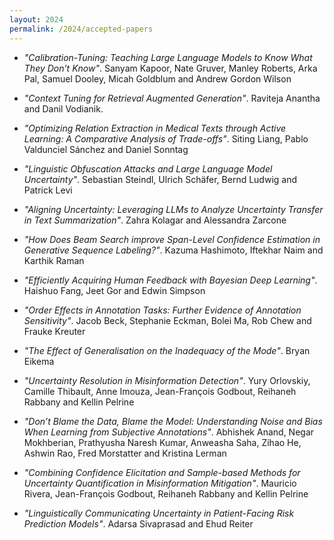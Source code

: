 ```yaml
---
layout: 2024
permalink: /2024/accepted-papers
---
```

<!-- # Program of the First Workshop on Uncertainty-Aware NLP @EACL 2024 -->
<!-- / [HOME](/) / [CALL FOR PAPERS](/#call-for-papers) / ACCEPTED PAPERS / [PROGRAM COMMITTEE](https://uncertainlp.github.io/#program-committee) / [PROGRAM](/#program) / [CONTACT](https://uncertainlp.github.io/#contact) / -->
 
* *"Calibration-Tuning: Teaching Large Language Models to Know What They Don’t Know"*. Sanyam Kapoor, Nate Gruver, Manley Roberts, Arka Pal, Samuel Dooley, Micah Goldblum and Andrew Gordon Wilson

* *"Context Tuning for Retrieval Augmented Generation"*. Raviteja Anantha and Danil Vodianik.

* *"Optimizing Relation Extraction in Medical Texts through Active Learning: A Comparative Analysis of Trade-offs"*. Siting Liang, Pablo Valdunciel Sánchez and Daniel Sonntag

* *"Linguistic Obfuscation Attacks and Large Language Model Uncertainty"*. Sebastian Steindl, Ulrich Schäfer, Bernd Ludwig and Patrick Levi

* *"Aligning Uncertainty: Leveraging LLMs to Analyze Uncertainty Transfer in Text Summarization"*. Zahra Kolagar and Alessandra Zarcone

* *"How Does Beam Search improve Span-Level Confidence Estimation in Generative Sequence Labeling?"*. Kazuma Hashimoto, Iftekhar Naim and Karthik Raman

* *"Efficiently Acquiring Human Feedback with Bayesian Deep Learning"*. Haishuo Fang, Jeet Gor and Edwin Simpson

* *"Order Effects in Annotation Tasks: Further Evidence of Annotation Sensitivity"*. Jacob Beck, Stephanie Eckman, Bolei Ma, Rob Chew and Frauke Kreuter

* *"The Effect of Generalisation on the Inadequacy of the Mode"*. Bryan Eikema

* *"Uncertainty Resolution in Misinformation Detection"*. Yury Orlovskiy, Camille Thibault, Anne Imouza, Jean-François Godbout, Reihaneh Rabbany and Kellin Pelrine

* *"Don’t Blame the Data, Blame the Model: Understanding Noise and Bias When Learning from Subjective Annotations"*. Abhishek Anand, Negar Mokhberian, Prathyusha Naresh Kumar, Anweasha Saha, Zihao He, Ashwin Rao, Fred Morstatter and Kristina Lerman

* *"Combining Confidence Elicitation and Sample-based Methods for Uncertainty Quantification in Misinformation Mitigation"*. Mauricio Rivera, Jean-François Godbout, Reihaneh Rabbany and Kellin Pelrine

* *"Linguistically Communicating Uncertainty in Patient-Facing Risk Prediction Models"*. Adarsa Sivaprasad and Ehud Reiter 


